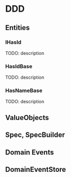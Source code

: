 # DDD
## Entities
### IHasId
TODO: description

### HasIdBase
TODO: description

### HasNameBase
TODO: description

## ValueObjects

## Spec, SpecBuilder

## Domain Events

## DomainEventStore